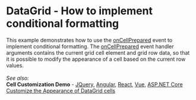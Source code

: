 # DataGrid - How to implement conditional formatting

This example demonstrates how to use the [onCellPrepared](https://js.devexpress.com/Documentation/ApiReference/UI_Components/dxDataGrid/Configuration/#onCellPrepared) event to implement conditional formatting. The [onCellPrepared](https://js.devexpress.com/Documentation/ApiReference/UI_Components/dxDataGrid/Configuration/#onCellPrepared) event handler arguments contains the current grid cell element and grid row data, so that it is possible to modify the appearance of a cell based on the current row values.
<br />
<br />
_See also:_
<br />
**Cell Customization Demo** - [JQuery](https://js.devexpress.com/Demos/WidgetsGallery/Demo/DataGrid/CellCustomization/jQuery/Light/), [Angular](https://js.devexpress.com/Demos/WidgetsGallery/Demo/DataGrid/CellCustomization/Angular/Light/), [React](https://js.devexpress.com/Demos/WidgetsGallery/Demo/DataGrid/CellCustomization/React/Light/), [Vue](https://js.devexpress.com/Demos/WidgetsGallery/Demo/DataGrid/CellCustomization/Vue/Light/), [ASP.NET Core](https://js.devexpress.com/Demos/WidgetsGallery/Demo/DataGrid/CellCustomization/NetCore/Light/)
<br />
[Customize the Appearance of DataGrid cells](https://js.devexpress.com/Documentation/Guide/UI_Components/DataGrid/Columns/Customize_Cells/#Customize_the_Appearance)
